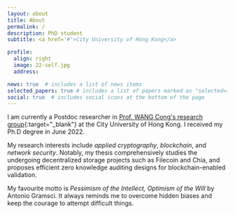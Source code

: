 ```yaml
---
layout: about
title: About
permalink: /
description: PhD student
subtitle: <a href='#'>City University of Hong Kong</a>

profile:
  align: right
  image: 22-self.jpg
  address: 

news: true  # includes a list of news items
selected_papers: true # includes a list of papers marked as "selected={true}"
social: true  # includes social icons at the bottom of the page
---
```


I am currently a Postdoc researcher in [Prof. WANG Cong's research group](https://cyber.cs.cityu.edu.hk/en/home/index.html){:target="\_blank"} at the City University of Hong Kong. I received my Ph.D degree in June 2022.

My research interests include *applied cryptography*, *blockchain*, and *network security*. Notably, my thesis comprehensively studies the undergoing decentralized storage projects such as Filecoin and Chia, and proposes efficient zero knowledge auditing designs for blockchain-enabled validation.

My favourite motto is *Pessimism of the Intellect, Optimism of the Will* by Antonio Gramsci. It always reminds me to overcome hidden biases and keep the courage to attempt difficult things. 